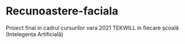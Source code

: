 # Recunoastere-faciala
Proiect final in cadrul cursurilor vara 2021 TEKWILL in fiecare școală (Intelegența Artificială)
